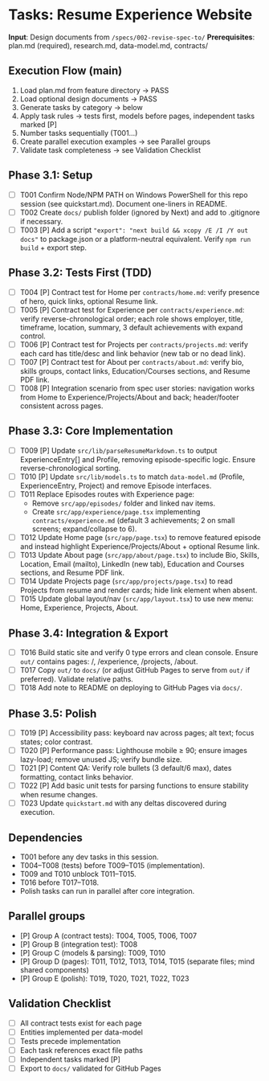 # Tasks: Resume Experience Website

**Input**: Design documents from `/specs/002-revise-spec-to/`
**Prerequisites**: plan.md (required), research.md, data-model.md, contracts/

## Execution Flow (main)
1. Load plan.md from feature directory → PASS
2. Load optional design documents → PASS
3. Generate tasks by category → below
4. Apply task rules → tests first, models before pages, independent tasks marked [P]
5. Number tasks sequentially (T001…)
6. Create parallel execution examples → see Parallel groups
7. Validate task completeness → see Validation Checklist

## Phase 3.1: Setup
- [ ] T001 Confirm Node/NPM PATH on Windows PowerShell for this repo session (see quickstart.md). Document one-liners in README.
- [ ] T002 Create `docs/` publish folder (ignored by Next) and add to .gitignore if necessary.
- [ ] T003 [P] Add a script `"export": "next build && xcopy /E /I /Y out docs"` to package.json or a platform-neutral equivalent. Verify `npm run build` + export step.

## Phase 3.2: Tests First (TDD)
- [ ] T004 [P] Contract test for Home per `contracts/home.md`: verify presence of hero, quick links, optional Resume link.
- [ ] T005 [P] Contract test for Experience per `contracts/experience.md`: verify reverse-chronological order; each role shows employer, title, timeframe, location, summary, 3 default achievements with expand control.
- [ ] T006 [P] Contract test for Projects per `contracts/projects.md`: verify each card has title/desc and link behavior (new tab or no dead link).
- [ ] T007 [P] Contract test for About per `contracts/about.md`: verify bio, skills groups, contact links, Education/Courses sections, and Resume PDF link.
- [ ] T008 [P] Integration scenario from spec user stories: navigation works from Home to Experience/Projects/About and back; header/footer consistent across pages.

## Phase 3.3: Core Implementation
- [ ] T009 [P] Update `src/lib/parseResumeMarkdown.ts` to output ExperienceEntry[] and Profile, removing episode-specific logic. Ensure reverse-chronological sorting.
- [ ] T010 [P] Update `src/lib/models.ts` to match `data-model.md` (Profile, ExperienceEntry, Project) and remove Episode interfaces.
- [ ] T011 Replace Episodes routes with Experience page:
  - Remove `src/app/episodes/` folder and linked nav items.
  - Create `src/app/experience/page.tsx` implementing `contracts/experience.md` (default 3 achievements; 2 on small screens; expand/collapse to 6).
- [ ] T012 Update Home page (`src/app/page.tsx`) to remove featured episode and instead highlight Experience/Projects/About + optional Resume link.
- [ ] T013 Update About page (`src/app/about/page.tsx`) to include Bio, Skills, Location, Email (mailto), LinkedIn (new tab), Education and Courses sections, and Resume PDF link.
- [ ] T014 Update Projects page (`src/app/projects/page.tsx`) to read Projects from resume and render cards; hide link element when absent.
- [ ] T015 Update global layout/nav (`src/app/layout.tsx`) to use new menu: Home, Experience, Projects, About.

## Phase 3.4: Integration & Export
- [ ] T016 Build static site and verify 0 type errors and clean console. Ensure `out/` contains pages: /, /experience, /projects, /about.
- [ ] T017 Copy `out/` to `docs/` (or adjust GitHub Pages to serve from `out/` if preferred). Validate relative paths.
- [ ] T018 Add note to README on deploying to GitHub Pages via `docs/`.

## Phase 3.5: Polish
- [ ] T019 [P] Accessibility pass: keyboard nav across pages; alt text; focus states; color contrast.
- [ ] T020 [P] Performance pass: Lighthouse mobile ≥ 90; ensure images lazy-load; remove unused JS; verify bundle size.
- [ ] T021 [P] Content QA: Verify role bullets (3 default/6 max), dates formatting, contact links behavior.
- [ ] T022 [P] Add basic unit tests for parsing functions to ensure stability when resume changes.
- [ ] T023 Update `quickstart.md` with any deltas discovered during execution.

## Dependencies
- T001 before any dev tasks in this session.
- T004–T008 (tests) before T009–T015 (implementation).
- T009 and T010 unblock T011–T015.
- T016 before T017–T018.
- Polish tasks can run in parallel after core integration.

## Parallel groups
- [P] Group A (contract tests): T004, T005, T006, T007
- [P] Group B (integration test): T008
- [P] Group C (models & parsing): T009, T010
- [P] Group D (pages): T011, T012, T013, T014, T015 (separate files; mind shared components)
- [P] Group E (polish): T019, T020, T021, T022, T023

## Validation Checklist
- [ ] All contract tests exist for each page
- [ ] Entities implemented per data-model
- [ ] Tests precede implementation
- [ ] Each task references exact file paths
- [ ] Independent tasks marked [P]
- [ ] Export to `docs/` validated for GitHub Pages
